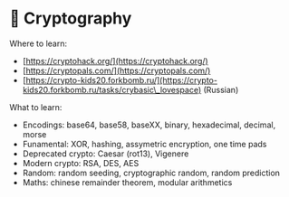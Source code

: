 # 🔐 Cryptography

Where to learn:

* [https://cryptohack.org/](https://cryptohack.org/)
* [https://cryptopals.com/](https://cryptopals.com/)
* [https://crypto-kids20.forkbomb.ru/](https://crypto-kids20.forkbomb.ru/tasks/crybasic\_lovespace) (Russian)

What to learn:

* Encodings: base64, base58, baseXX, binary, hexadecimal, decimal, morse
* Funamental: XOR, hashing, assymetric encryption, one time pads
* Deprecated crypto: Caesar (rot13), Vigenere
* Modern crypto: RSA, DES, AES
* Random: random seeding, cryptographic random, random prediction
* Maths: chinese remainder theorem, modular arithmetics
